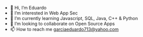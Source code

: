 - 👋 Hi, I’m Eduardo
- 👀 I’m interested in Web App Sec
- 🌱 I’m currently learning Javascript, SQL, Java, C++ & Python
- 💞️ I’m looking to collaborate on Open Source Apps
- 📫 How to reach me garciaeduardo713@yahoo.com

<!---
garciaeduardo7143/garciaeduardo7143 is a ✨ special ✨ repository because its `README.md` (this file) appears on your GitHub profile.
You can click the Preview link to take a look at your changes.
--->
